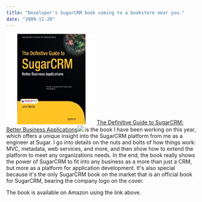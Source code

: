 ```yaml
---
title: "Developer's SugarCRM book coming to a bookstore near you."
date: "2009-11-20"
---
```


[![](/images/51tewllbj2l-_sl500_aa240_.jpg "The Definitive Guide to SugarCRM: Better Business Applications")](http://www.amazon.com/gp/product/1430224398?ie=UTF8&tag=johmer-20&linkCode=as2&camp=1789&creative=390957&creativeASIN=1430224398)[The Definitive Guide to SugarCRM: Better Business Applications](http://www.amazon.com/gp/product/1430224398?ie=UTF8&tag=johmer-20&linkCode=as2&camp=1789&creative=9325&creativeASIN=1430224398)![](http://www.assoc-amazon.com/e/ir?t=johmer-20&l=as2&o=1&a=1430224398) is the book I have been working on this year, which offers a unique insight into the SugarCRM platform from me as a engineer at Sugar. I go into details on the nuts and bolts of how things work: MVC, metadata, web services, and more, and then show how to extend the platform to meet any organizations needs. In the end, the book really shows the power of SugarCRM to fit into any business as a more than just a CRM, but more as a platform for application development. It's also special because it's the only SugarCRM book on the market that is an official book for SugarCRM, bearing the company logo on the cover.

The book is available on Amazon using the link above.
